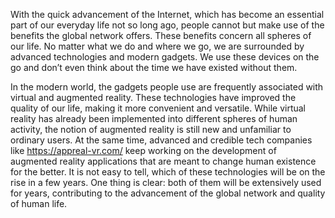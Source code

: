 With the quick advancement of the Internet, which has become an essential part of our everyday life not so long ago, people cannot but make use of the benefits the global network offers. These benefits concern all spheres of our life. No matter what we do and where we go, we are surrounded by advanced technologies and modern gadgets. We use these devices on the go and don’t even think about the time we have existed without them.

In the modern world, the gadgets people use are frequently associated with virtual and augmented reality. These technologies have improved the quality of our life, making it more convenient and versatile. While virtual reality has already been implemented into different spheres of human activity, the notion of augmented reality is still new and unfamiliar to ordinary users. At the same time, advanced and credible tech companies like https://appreal-vr.com/ keep working on the development of augmented reality applications that are meant to change human existence for the better. It is not easy to tell, which of these technologies will be on the rise in a few years. One thing is clear: both of them will be extensively used for years, contributing to the advancement of the global network and quality of human life.
